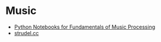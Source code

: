 # Music

- [Python Notebooks for Fundamentals of Music Processing](https://www.audiolabs-erlangen.de/resources/MIR/FMP/C0/C0.html)
- [strudel.cc](https://strudel.cc/workshop/getting-started/)